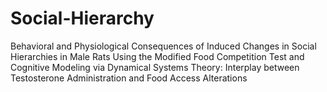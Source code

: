 # Social-Hierarchy
Behavioral and Physiological Consequences of Induced Changes in Social Hierarchies in Male Rats Using the Modified Food Competition Test and Cognitive Modeling via Dynamical Systems Theory: Interplay between Testosterone Administration and Food Access Alterations
